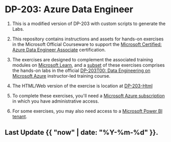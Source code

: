 # DP-203: Azure Data Engineer

1. This is a modified version of DP-203 with custom scripts to generate the Labs. 

2. This repository contains instructions and assets for hands-on exercises in the Microsoft Official Courseware to support the [Microsoft Certified: Azure Data Engineer Associate](https://learn.microsoft.com/certifications/azure-data-engineer/) certification. 

3. The exercises are designed to complement the associated training modules on [Microsoft Learn](https://learn.microsoft.com/training), and a <u>subset</u> of these exercises comprises the hands-on labs in the official [DP-203T00: Data Engineering on Microsoft Azure](https://learn.microsoft.com/training/courses/dp-203t00) instructor-led training course.

4. The HTML/Web version of the exercise is location at [DP-203-Html](https://microsoftlearning.github.io/dp-203-azure-data-engineer/)

5. To complete these exercises, you'll need a [Microsoft Azure subscription](https://azure.microsoft.com/free) in which you have administrative access. 

6. For some exercises, you may also need access to a [Microsoft Power BI tenant](https://learn.microsoft.com/power-bi/fundamentals/service-self-service-signup-for-power-bi).

## Last Update **{{ "now" | date: "%Y-%m-%d" }}**.